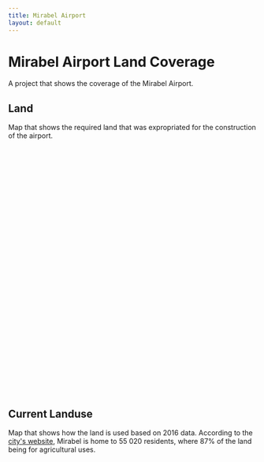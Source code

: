 ```yaml
---
title: Mirabel Airport
layout: default
---
```


# Mirabel Airport Land Coverage
A project that shows the coverage of the Mirabel Airport.

## Land
Map that shows the required land that was expropriated for the construction of the airport.
<div id="mapidmirabel" style="width: 700px; height: 500px">
      <script>
            var mapmirabel = L.map('mapidmirabel').setView([45.657400, -74.075657], 10);
            L.tileLayer('https://api.tiles.mapbox.com/v4/{id}/{z}/{x}/{y}.png?access_token={accessToken}', {
                  attribution: '<a href="https://www.tvanouvelles.ca/2015/10/06/des-images-de-laeroport-rarement-vues">TVA Nouvelles/Des images de laéroport rarement vues</a><br>Map data &copy; <a href="https://www.openstreetmap.org/">OpenStreetMap</a> contributors, <a href="https://creativecommons.org/licenses/by-sa/2.0/">CC-BY-SA</a>, Imagery © <a href="https://www.mapbox.com/">Mapbox</a>',
                  maxZoom: 18,
                  id: 'mapbox.streets',
                  accessToken: 'pk.eyJ1IjoiZ3BlcnJlYXVsdDkxIiwiYSI6ImNqdXJqYmxubTBpbDU0M25wdm5hMnk2dGEifQ.xS5T9S5SvQKL8wiChwUErA'
            }).addTo(mapmirabel)
            var geojsonMirabel = {
                  fillColor: "#a90f32",
                  color: "#a90f32",
                  weight: 1,
                  opacity: 1,
                  fillOpacity: 0.8
            };
            function polystyle(feature) {
                return {
                  fillColor: "#a90f32",
                  weight: 2,
                  opacity: 0.5,
                  color: "#a90f32",
                  fillOpacity: 0.5
                };
            }
            $.getJSON("geo_layers/mirabelairportpoly.geojson",function(data){
                  L.geoJson(data, {
                      style: polystyle
                  }).addTo(mapmirabel);
            });
            var legend = L.control({position: 'bottomleft'});
            legend.onAdd = function (mapmirabel) {
                  var div = L.DomUtil.create('div', 'info legend');/*,
                  labels = ['<strong>Metro</strong>'],
                  categories = ['Line 5'];
                  labels.push(categories);
                  div.innerHTML = labels.join('<br>'); */
                  /*div.innerHTML += "<h4>Metro</h4>";*/
                  div.innerHTML += '<i class="polygon" style="background: #a90f32"></i><span>Mirabel Aiport Land</span><br>';
                  return div
            }
            legend.addTo(mapmirabel);
     </script>
</div>

## Current Landuse
Map that shows how the land is used based on 2016 data. According to the [city's website](https://ville.mirabel.qc.ca/ville/a-propos-de-mirabel), Mirabel is home to 55 020 residents, where 87% of the land being for agricultural uses.
<div id="mapidmirabelclass" style="width: 700px; height: 500px">
      <script>
            var mapmirabelclass = L.map('mapidmirabelclass').setView([45.657400, -74.185657], 10);
            L.tileLayer('https://api.tiles.mapbox.com/v4/{id}/{z}/{x}/{y}.png?access_token={accessToken}', {
                  attribution: '<a href="http://cmm.qc.ca/donnees-et-territoire/observatoire-grand-montreal/produits-cartographiques/donnees-georeferencees/">Utilisation du sol, 2016, Communauté Métropolitaine de Montréal</a><br>Map data &copy; <a href="https://www.openstreetmap.org/">OpenStreetMap</a> contributors, <a href="https://creativecommons.org/licenses/by-sa/2.0/">CC-BY-SA</a>, Imagery © <a href="https://www.mapbox.com/">Mapbox</a>',
                  maxZoom: 18,
                  id: 'mapbox.streets',
                  accessToken: 'pk.eyJ1IjoiZ3BlcnJlYXVsdDkxIiwiYSI6ImNqdXJqYmxubTBpbDU0M25wdm5hMnk2dGEifQ.xS5T9S5SvQKL8wiChwUErA'
            }).addTo(mapmirabelclass)
            var geojsonMirabel = {
                  fillColor: "#a90f32",
                  color: "#a90f32",
                  weight: 1,
                  opacity: 1,
                  fillOpacity: 0.8
            };
            function mirastyle(feature) {
                switch (feature.properties.class){
                  case 'Agricole': return {
                    fillColor: "#a8f8a8",
                    weight: 2,
                    opacity: 0.5,
                    color: "#a8f8a8",
                    fillOpacity: 0.5
                  };
                  case 'Bureau': return {
                    fillColor: "#780000",
                    weight: 2,
                    opacity: 0.5,
                    color: "#780000",
                    fillOpacity: 0.5
                  }
                  case 'Commerciale': return {
                    fillColor: "#fe0001",
                    weight: 2,
                    opacity: 0.5,
                    color: "#fe0001",
                    fillOpacity: 0.5
                  }
                  case 'Golf': return {
                    fillColor: "#08f808",
                    weight: 2,
                    opacity: 0.5,
                    color: "#08f808",
                    fillOpacity: 0.5
                  }
                  case 'Hydrographie': return {
                    fillColor: "#c0feff",
                    weight: 2,
                    opacity: 0.5,
                    color: "#c0feff",
                    fillOpacity: 0.5
                  }
                  case 'Industrie': return {
                    fillColor: "#880888",
                    weight: 2,
                    opacity: 0.5,
                    color: "#880888",
                    fillOpacity: 0.5
                  }
                  case 'Institution économique': return {
                    fillColor: "#78a2ff",
                    weight: 2,
                    opacity: 0.5,
                    color: "#78a2ff",
                    fillOpacity: 0.5
                  }
                  case 'Institution non-économique': return {
                    fillColor: "#96c2ff",
                    weight: 2,
                    opacity: 0.5,
                    color: "#96c2ff",
                    fillOpacity: 0.5
                  }
                  case 'Parc ou espace vert': return {
                    fillColor: "#00a001",
                    weight: 2,
                    opacity: 0.5,
                    color: "#00a001",
                    fillOpacity: 0.5
                  }
                  case 'Residence 1 logement': return {
                    fillColor: "#fee601",
                    weight: 2,
                    opacity: 0.5,
                    color: "#fee601",
                    fillOpacity: 0.5
                  }
                  case 'Residence ou condo 2-4 logements': return {
                    fillColor: "#fecc01",
                    weight: 2,
                    opacity: 0.5,
                    color: "#fecc01",
                    fillOpacity: 0.5
                  }
                  case 'Residence ou condo 25+ logements': return {
                    fillColor: "#fe9a01",
                    weight: 2,
                    opacity: 0.5,
                    color: "#fe9a01",
                    fillOpacity: 0.5
                  }
                  case 'Residence ou condo 5-24 logements': return {
                    fillColor: "#feb401",
                    weight: 2,
                    opacity: 0.5,
                    color: "#feb401",
                    fillOpacity: 0.5
                  }
                  case 'Rue ou ruelle': return {
                    fillColor: "#0c0c0d",
                    weight: 2,
                    opacity: 0.5,
                    color: "#0c0c0d",
                    fillOpacity: 0.5
                  }
                  case 'Stationnement': return {
                    fillColor: "#363636",
                    weight: 2,
                    opacity: 0.5,
                    color: "#363636",
                    fillOpacity: 0.5
                  }
                  case 'Terrain vacant': return {
                    fillColor: "#877878",
                    weight: 2,
                    opacity: 0.5,
                    color: "#877878",
                    fillOpacity: 0.5
                  }
                  case 'Utilité publique': return {
                    fillColor: "#9494a1",
                    weight: 2,
                    opacity: 0.5,
                    color: "#9494a1",
                    fillOpacity: 0.5
                  }
                  case 'Zone aéroportuaire': return {
                    fillColor: "#d67ad0",
                    weight: 2,
                    opacity: 0.5,
                    color: "#d67ad0",
                    fillOpacity: 0.5
                  }
                  case 'Zone ferroviaire': return {
                    fillColor: "#705039",
                    weight: 2,
                    opacity: 0.5,
                    color: "#705039",
                    fillOpacity: 0.5
                  }
                }
            }
            function forEachFeature(feature, layer) {
                var popupContent =  feature.properties.class;
                layer.bindPopup(popupContent);
                //layer.bindTooltip(popupContent);
            }
            $.getJSON("geo_layers/classification_74005-US-2016.geojson",function(data){
                  L.geoJson(data, {
                      style: mirastyle

                  }).addTo(mapmirabelclass);
            });
            var legend = L.control({position: 'bottomleft'});
            legend.onAdd = function (mapmirabelclass) {
                  var div = L.DomUtil.create('div', 'info legend');
                  div.innerHTML += '<i class="polygon" style="background: #a8f8a8"></i><span>Agricole</span><br>';
                  div.innerHTML += '<i class="polygon" style="background: #780000"></i><span>Bureau</span><br>';
                  div.innerHTML += '<i class="polygon" style="background: #fe0001"></i><span>Commerciale</span><br>';
                  div.innerHTML += '<i class="polygon" style="background: #08f808"></i><span>Golf</span><br>';
                  div.innerHTML += '<i class="polygon" style="background: #c0feff"></i><span>Hydrographie</span><br>';
                  div.innerHTML += '<i class="polygon" style="background: #880888"></i><span>Industrie</span><br>';
                  div.innerHTML += '<i class="polygon" style="background: #78a2ff"></i><span>Institution économique</span><br>';
                  div.innerHTML += '<i class="polygon" style="background: #96c2ff"></i><span>Institution non-économique</span><br>';
                  div.innerHTML += '<i class="polygon" style="background: #00a001"></i><span>Parc ou espace vert</span><br>';
                  div.innerHTML += '<i class="polygon" style="background: #fee601"></i><span>Résidence 1 logement</span><br>';
                  div.innerHTML += '<i class="polygon" style="background: #fecc01"></i><span>Residence ou condo 2-4 logements</span><br>';
                  div.innerHTML += '<i class="polygon" style="background: #feb401"></i><span>Residence ou condo 5-24 logements</span><br>';
                  div.innerHTML += '<i class="polygon" style="background: #fe9a01"></i><span>Residence ou condo 25+ logements</span><br>';
                  div.innerHTML += '<i class="polygon" style="background: #0c0c0d"></i><span>Rue ou ruelle</span><br>';
                  div.innerHTML += '<i class="polygon" style="background: #363636"></i><span>Stationnement</span><br>';
                  div.innerHTML += '<i class="polygon" style="background: #877878"></i><span>Terrain vacant</span><br>';
                  div.innerHTML += '<i class="polygon" style="background: #9494a1"></i><span>Utilité publique</span><br>';
                  div.innerHTML += '<i class="polygon" style="background: #d67ad0"></i><span>Zone aéroportuaire</span><br>';
                  div.innerHTML += '<i class="polygon" style="background: #705039"></i><span>Zone ferroviaire</span><br>';
                  return div
            }
            legend.addTo(mapmirabelclass);
     </script>
</div>

## Urban vs Non-urban
Map that shows how the non-urban land use dominates the area.
<div id="mapidmirabelurban" style="width: 700px; height: 500px">
      <script>
            var mapmirabelurban = L.map('mapidmirabelurban').setView([45.657400, -74.075657], 10);
            L.tileLayer('https://api.tiles.mapbox.com/v4/{id}/{z}/{x}/{y}.png?access_token={accessToken}', {
                  attribution: '<a href="http://cmm.qc.ca/donnees-et-territoire/observatoire-grand-montreal/produits-cartographiques/donnees-georeferencees/">Utilisation du sol, 2016, Communauté Métropolitaine de Montréal</a><br>Map data &copy; <a href="https://www.openstreetmap.org/">OpenStreetMap</a> contributors, <a href="https://creativecommons.org/licenses/by-sa/2.0/">CC-BY-SA</a>, Imagery © <a href="https://www.mapbox.com/">Mapbox</a>',
                  maxZoom: 18,
                  id: 'mapbox.streets',
                  accessToken: 'pk.eyJ1IjoiZ3BlcnJlYXVsdDkxIiwiYSI6ImNqdXJqYmxubTBpbDU0M25wdm5hMnk2dGEifQ.xS5T9S5SvQKL8wiChwUErA'
            }).addTo(mapmirabelurban)
            function miraurbanstyle(feature) {
                return {
                    fillColor: "#b7484b",
                    weight: 2,
                    opacity: 0.5,
                    color: "#b7484b",
                    fillOpacity: 0.5
                  };
            }
            function miranonurbanstyle(feature) {
                return {
                    fillColor: "#ffb947",
                    weight: 2,
                    opacity: 0.5,
                    color: "#ffb947",
                    fillOpacity: 0.5
                  };
            }
            function forEachFeature(feature, layer) {
                var popupContent =  feature.properties.class;
                layer.bindPopup(popupContent);
                //layer.bindTooltip(popupContent);
            }
            $.getJSON("geo_layers/classification_74005-US-2016_urban.geojson",function(data){
                  L.geoJson(data, {
                      style: miraurbanstyle
                  }).addTo(mapmirabelurban);
            });
            $.getJSON("geo_layers/classification_74005-US-2016_nonurban.geojson",function(data){
                  L.geoJson(data, {
                      style: miranonurbanstyle
                  }).addTo(mapmirabelurban);
            });
            var legend = L.control({position: 'bottomleft'});
            legend.onAdd = function (mapmirabelurban) {
                  var div = L.DomUtil.create('div', 'info legend');
                  div.innerHTML += '<i class="polygon" style="background: #b7484b"></i><span>Urban</span><br>';
                  div.innerHTML += '<i class="polygon" style="background: #ffb947"></i><span>Non-urban</span><br>';
                  return div
            }
            legend.addTo(mapmirabelurban);
     </script>
</div>
